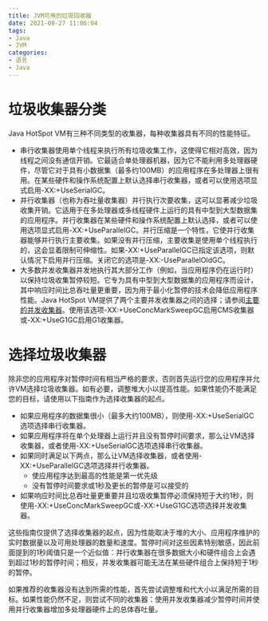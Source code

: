 ```yaml
---
title: JVM可用的垃圾回收器
date: 2021-08-27 11:06:04
tags:
- Java
- JVM
categories:
- 语言
- Java
---
```


# 垃圾收集器分类

Java HotSpot VM有三种不同类型的收集器，每种收集器具有不同的性能特征。

- 串行收集器使用单个线程来执行所有垃圾收集工作，这使得它相对高效，因为线程之间没有通信开销。它最适合单处理器机器，因为它不能利用多处理器硬件，尽管它对于具有小数据集（最多约100MB）的应用程序在多处理器上很有用。在某些硬件和操作系统配置上默认选择串行收集器，或者可以使用选项显式启用-XX:+UseSerialGC。
- 并行收集器（也称为吞吐量收集器）并行执行次要收集，这可以显著减少垃圾收集开销。它适用于在多处理器或多线程硬件上运行的具有中型到大型数据集的应用程序。并行收集器在某些硬件和操作系统配置上默认选择，或者可以使用选项显式启用-XX:+UseParallelGC。并行压缩是一个特性，它使并行收集器能够并行执行主要收集。如果没有并行压缩，主要收集是使用单个线程执行的，这会显着限制可伸缩性。如果-XX:+UseParallelGC已指定该选项，则默认情况下启用并行压缩。关闭它的选项是-XX:-UseParallelOldGC。
- 大多数并发收集器并发地执行其大部分工作（例如，当应用程序仍在运行时）以保持垃圾收集暂停较短。它专为具有中型到大型数据集的应用程序而设计，其中响应时间比总吞吐量更重要，因为用于最小化暂停的技术会降低应用程序性能。Java HotSpot VM提供了两个主要并发收集器之间的选择；请参阅[主要的并发收集器](https://docs.oracle.com/javase/8/docs/technotes/guides/vm/gctuning/concurrent.html#mostly_concurrent)。使用该选项-XX:+UseConcMarkSweepGC启用CMS收集器或-XX:+UseG1GC启用G1收集器。

# 选择垃圾收集器

除非您的应用程序对暂停时间有相当严格的要求，否则首先运行您的应用程序并允许VM选择垃圾收集器。如有必要，调整堆大小以提高性能。如果性能仍不能满足您的目标，请使用以下指南作为选择收集器的起点。

- 如果应用程序的数据集很小（最多大约100MB），则使用-XX:+UseSerialGC选项选择串行收集器。
- 如果应用程序将在单个处理器上运行并且没有暂停时间要求，那么让VM选择收集器，或者使用-XX:+UseSerialGC选项选择串行收集器。
- 如果同时满足以下两点，那么让VM选择收集器，或者使用-XX:+UseParallelGC选项选择并行收集器。
  - 使应用程序达到最高的性能是第一优先级
  - 没有暂停时间要求或1秒及更长的暂停是可以接受的
- 如果响应时间比总吞吐量更重要并且垃圾收集暂停必须保持短于大约1秒，则使用-XX:+UseConcMarkSweepGC或-XX:+UseG1GC选项选择并发收集器。

这些指南仅提供了选择收集器的起点，因为性能取决于堆的大小、应用程序维护的实时数据量以及可用处理器的数量和速度。暂停时间对这些因素特别敏感，因此前面提到的1秒阈值只是一个近似值：并行收集器在很多数据大小和硬件组合上会遇到超过1秒的暂停时间；相反，并发收集器可能无法在某些硬件组合上保持短于1秒的暂停。

如果推荐的收集器没有达到所需的性能，首先尝试调整堆和代大小以满足所需的目标。如果性能仍然不足，则尝试不同的收集器：使用并发收集器减少暂停时间并使用并行收集器增加多处理器硬件上的总体吞吐量。